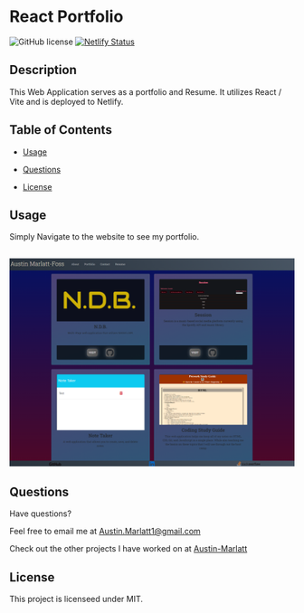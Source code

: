 # React Portfolio
![GitHub license](https://img.shields.io/badge/license-MIT-purple.svg) [![Netlify Status](https://api.netlify.com/api/v1/badges/5d2362cf-f616-411e-a6e0-286a70cdefd0/deploy-status)](https://app.netlify.com/sites/austin-marlatt-portfolio/deploys)

## Description 

This Web Application serves as a portfolio and Resume. It utilizes React /  Vite and is deployed to Netlify.

## Table of Contents

* [Usage](#usage)

* [Questions](#questions)

* [License](#license)

## Usage

Simply Navigate to the website to see my portfolio.
##
![image](https://github.com/Austin-Marlatt/React-Portfolio/blob/main/public/images/PortfolioDemo.png)

## Questions

Have questions?

Feel free to email me at [Austin.Marlatt1@gmail.com](Austin.Marlatt1@gmail.com)

Check out the other projects I have worked on at [Austin-Marlatt](https://github.com/Austin-Marlatt/)

 ## License
  
  This project is licenseed under MIT.
